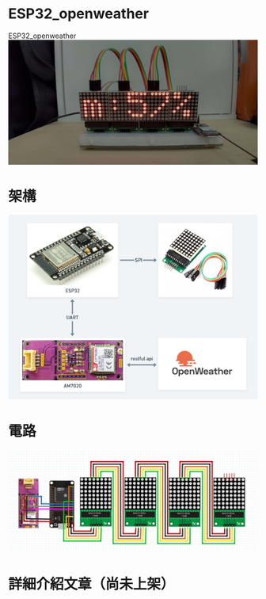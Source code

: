 # ESP32_openweather
ESP32_openweather
![ESP32 OpenWeather](image/ESP32_openweather_00.png)
# 架構
![ESP32 OpenWeather](image/ESP32_openweather_01.png)

# 電路
![ESP32 OpenWeather](image/ESP32_openweather_05.png)
# 詳細介紹文章（尚未上架）